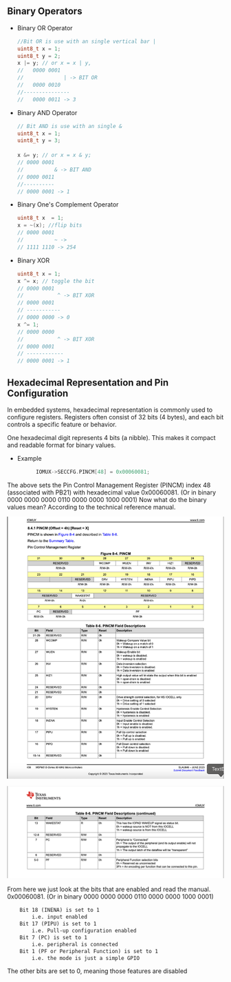 ## **Binary Operators**

- Binary OR Operator
    ~~~c
    //Bit OR is use with an single vertical bar |
    uint8_t x = 1;
    uint8_t y = 2;
    x |= y; // or x = x | y, 
    //   0000 0001
    //             | -> BIT OR
    //   0000 0010
    //---------------
    //   0000 0011 -> 3
    ~~~

- Binary AND Operator
    ~~~c
    // Bit AND is use with an single &
    uint8_t x = 1;
    uint8_t y = 3;

    x &= y; // or x = x & y;
    // 0000 0001
    //          & -> BIT AND
    // 0000 0011
    //----------
    // 0000 0001 -> 1
    ~~~

- Binary One's Complement Operator
    ~~~c
    uint8_t x  = 1;
    x = ~(x); //flip bits
    // 0000 0001
    //          ~ -> 
    // 1111 1110 -> 254
    ~~~~

 - Binary XOR
    ~~~c 
    uint8_t x = 1;
    x ^= x; // toggle the bit
    // 0000 0001
    //           ^ -> BIT XOR    
    // 0000 0001 
    // -----------
    // 0000 0000 -> 0    
    x ^= 1;
    // 0000 0000
    //           ^ -> BIT XOR
    // 0000 0001  
    // ------------
    // 0000 0001 -> 1
    ~~~

## **Hexadecimal Representation and Pin Configuration**
In embedded systems, hexadecimal representation is commonly used to configure registers. Registers often consist of 32 bits (4 bytes), and each bit controls a specific feature or behavior.

One hexadecimal digit represents 4 bits (a nibble). This makes it compact and readable format for binary values.

- Example
  ~~~c
        IOMUX->SECCFG.PINCM[48] = 0x00060081;
  ~~~
 
The above sets the Pin Control Management Register (PINCM) index 48 (associated with PB21) with hexadecimal
value 0x00060081. (Or in binary  0000 0000 0000 0110 0000 0000 1000 0001)
Now what do the binary values mean? According to the technical reference manual.

![alt text](https://github.com/amedina64/LP-MSPM0G3507-Micro1-Labs/blob/main/images/PINCM_TRM_1.png)

![alt text](https://github.com/amedina64/LP-MSPM0G3507-Micro1-Labs/blob/main/images/PINCM_TRM_2.png)

From here we just look at the bits that are enabled and read the manual.
0x00060081. (Or in binary  0000 0000 0000 0110 0000 0000 1000 0001)

        Bit 18 (INENA) is set to 1
            i.e. input enabled
        Bit 17 (PIPU) is set to 1
            i.e. Pull-up configuration enabled
        Bit 7 (PC) is set to 1
            i.e. peripheral is connected
        Bit 1 (PF or Peripheral Function) is set to 1
            i.e. the mode is just a simple GPIO
            
The other bits are set to 0, meaning those features are disabled
        


